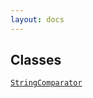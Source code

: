 ```yaml
---
layout: docs
---
```

## Classes

<a href="../object/StringComparator.html#StringComparator"
target="main"><code>StringComparator</code></a>  

